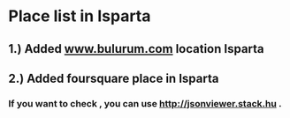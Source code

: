 # Place list in Isparta

##  1.) Added www.bulurum.com location Isparta 
##  2.) Added foursquare place in Isparta



### If you want to check , you can use http://jsonviewer.stack.hu . 
